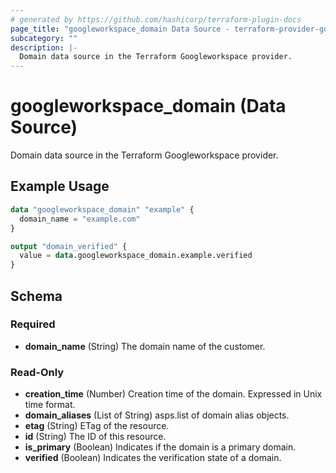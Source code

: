 ```yaml
---
# generated by https://github.com/hashicorp/terraform-plugin-docs
page_title: "googleworkspace_domain Data Source - terraform-provider-googleworkspace"
subcategory: ""
description: |-
  Domain data source in the Terraform Googleworkspace provider.
---
```


# googleworkspace_domain (Data Source)

Domain data source in the Terraform Googleworkspace provider.

## Example Usage

```terraform
data "googleworkspace_domain" "example" {
  domain_name = "example.com"
}

output "domain_verified" {
  value = data.googleworkspace_domain.example.verified
}
```

<!-- schema generated by tfplugindocs -->
## Schema

### Required

- **domain_name** (String) The domain name of the customer.

### Read-Only

- **creation_time** (Number) Creation time of the domain. Expressed in Unix time format.
- **domain_aliases** (List of String) asps.list of domain alias objects.
- **etag** (String) ETag of the resource.
- **id** (String) The ID of this resource.
- **is_primary** (Boolean) Indicates if the domain is a primary domain.
- **verified** (Boolean) Indicates the verification state of a domain.


